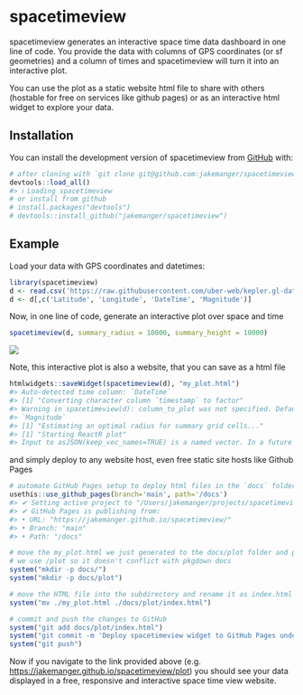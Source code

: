 
<!-- README.md is generated from README.Rmd. Please edit that file -->

# spacetimeview

<!-- badges: start -->
<!-- badges: end -->

spacetimeview generates an interactive space time data dashboard in one
line of code. You provide the data with columns of GPS coordinates (or
sf geometries) and a column of times and spacetimeview will turn it into
an interactive plot.

You can use the plot as a static website html file to share with others
(hostable for free on services like github pages) or as an interactive
html widget to explore your data.

## Installation

You can install the development version of spacetimeview from
[GitHub](https://github.com/) with:

``` r
# after cloning with `git clone git@github.com:jakemanger/spacetimeview.git`
devtools::load_all()
#> ℹ Loading spacetimeview
# or install from github
# install.packages("devtools")
# devtools::install_github("jakemanger/spacetimeview")
```

## Example

Load your data with GPS coordinates and datetimes:

``` r
library(spacetimeview)
d <- read.csv('https://raw.githubusercontent.com/uber-web/kepler.gl-data/master/earthquakes/data.csv')
d <- d[,c('Latitude', 'Longitude', 'DateTime', 'Magnitude')]
```

Now, in one line of code, generate an interactive plot over space and
time

``` r
spacetimeview(d, summary_radius = 10000, summary_height = 10000)
```

![](visualisation.gif)

Note, this interactive plot is also a website, that you can save as a
html file

``` r
htmlwidgets::saveWidget(spacetimeview(d), "my_plot.html")
#> Auto-detected time column: `DateTime`
#> [1] "Converting character column `timestamp` to factor"
#> Warning in spacetimeview(d): column_to_plot was not specified. Defaulting to
#> `Magnitude`
#> [1] "Estimating an optimal radius for summary grid cells..."
#> [1] "Starting ReactR plot"
#> Input to asJSON(keep_vec_names=TRUE) is a named vector. In a future version of jsonlite, this option will not be supported, and named vectors will be translated into arrays instead of objects. If you want JSON object output, please use a named list instead. See ?toJSON.
```

and simply deploy to any website host, even free static site hosts like
Github Pages

``` r
# automate GitHub Pages setup to deploy html files in the `docs` folder
usethis::use_github_pages(branch='main', path='/docs')
#> ✔ Setting active project to "/Users/jakemanger/projects/spacetimeview".
#> ✔ GitHub Pages is publishing from:
#> • URL: "https://jakemanger.github.io/spacetimeview/"
#> • Branch: "main"
#> • Path: "/docs"

# move the my_plot.html we just generated to the docs/plot folder and push it to github
# we use /plot so it doesn't conflict with pkgdown docs
system("mkdir -p docs/")
system("mkdir -p docs/plot")

# move the HTML file into the subdirectory and rename it as index.html for direct access
system("mv ./my_plot.html ./docs/plot/index.html")

# commit and push the changes to GitHub
system("git add docs/plot/index.html")
system("git commit -m 'Deploy spacetimeview widget to GitHub Pages under /plot'")
system("git push")
```

Now if you navigate to the link provided above (e.g.
<https://jakemanger.github.io/spacetimeview/plot>) you should see your
data displayed in a free, responsive and interactive space time view
website.
